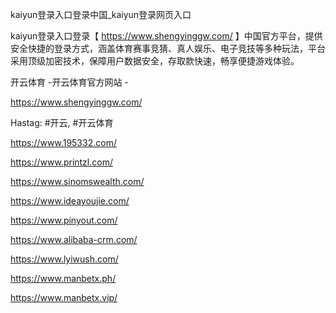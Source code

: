 kaiyun登录入口登录中国_kaiyun登录网页入口

kaiyun登录入口登录【 https://www.shengyinggw.com/ 】中国官方平台，提供安全快捷的登录方式，涵盖体育赛事竞猜、真人娱乐、电子竞技等多种玩法，平台采用顶级加密技术，保障用户数据安全，存取款快速，畅享便捷游戏体验。

开云体育 -开云体育官方网站 -

https://www.shengyinggw.com/

Hastag: #开云, #开云体育

https://www.195332.com/

https://www.printzl.com/

https://www.sinomswealth.com/

https://www.ideayoujie.com/

https://www.pinyout.com/

https://www.alibaba-crm.com/

https://www.lyiwush.com/

https://www.manbetx.ph/

https://www.manbetx.vip/
